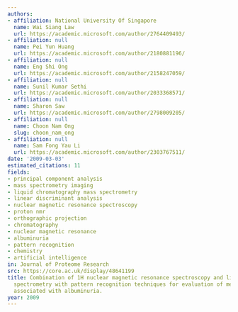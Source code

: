 ```yaml
---
authors:
- affiliation: National University Of Singapore
  name: Wai Siang Law
  url: https://academic.microsoft.com/author/2764409493/
- affiliation: null
  name: Pei Yun Huang
  url: https://academic.microsoft.com/author/2180881196/
- affiliation: null
  name: Eng Shi Ong
  url: https://academic.microsoft.com/author/2158247059/
- affiliation: null
  name: Sunil Kumar Sethi
  url: https://academic.microsoft.com/author/2033368571/
- affiliation: null
  name: Sharon Saw
  url: https://academic.microsoft.com/author/2798009205/
- affiliation: null
  name: Choon Nam Ong
  slug: choon_nam_ong
- affiliation: null
  name: Sam Fong Yau Li
  url: https://academic.microsoft.com/author/2303767511/
date: '2009-03-03'
estimated_citations: 11
fields:
- principal component analysis
- mass spectrometry imaging
- liquid chromatography mass spectrometry
- linear discriminant analysis
- nuclear magnetic resonance spectroscopy
- proton nmr
- orthographic projection
- chromatography
- nuclear magnetic resonance
- albuminuria
- pattern recognition
- chemistry
- artificial intelligence
in: Journal of Proteome Research
src: https://core.ac.uk/display/48641199
title: Combination of 1H nuclear magnetic resonance spectroscopy and liquid chromatography/mass
  spectrometry with pattern recognition techniques for evaluation of metabolic profile
  associated with albuminuria.
year: 2009
---
```

